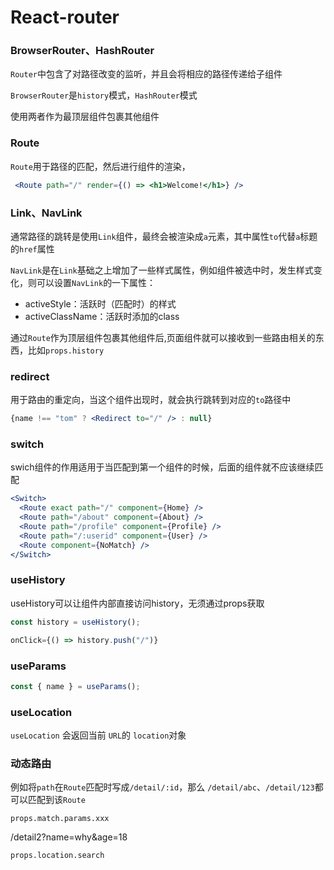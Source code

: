 # React-router

###  BrowserRouter、HashRouter

`Router`中包含了对路径改变的监听，并且会将相应的路径传递给子组件

`BrowserRouter`是`history`模式，`HashRouter`模式

使用两者作为最顶层组件包裹其他组件

### Route

`Route`用于路径的匹配，然后进行组件的渲染，

```jsx
 <Route path="/" render={() => <h1>Welcome!</h1>} />
```

### Link、NavLink

通常路径的跳转是使用`Link`组件，最终会被渲染成`a`元素，其中属性`to`代替`a`标题的`href`属性

`NavLink`是在`Link`基础之上增加了一些样式属性，例如组件被选中时，发生样式变化，则可以设置`NavLink`的一下属性：

- activeStyle：活跃时（匹配时）的样式
- activeClassName：活跃时添加的class


通过`Route`作为顶层组件包裹其他组件后,页面组件就可以接收到一些路由相关的东西，比如`props.history`


### redirect

用于路由的重定向，当这个组件出现时，就会执行跳转到对应的`to`路径中

```jsx
{name !== "tom" ? <Redirect to="/" /> : null}
```

### switch
swich组件的作用适用于当匹配到第一个组件的时候，后面的组件就不应该继续匹配

```jsx
<Switch>
  <Route exact path="/" component={Home} />
  <Route path="/about" component={About} />
  <Route path="/profile" component={Profile} />
  <Route path="/:userid" component={User} />
  <Route component={NoMatch} />
</Switch>
```

### useHistory
useHistory可以让组件内部直接访问history，无须通过props获取

```jsx
const history = useHistory();

onClick={() => history.push("/")}
```

### useParams

```jsx
const { name } = useParams();
```

### useLocation

`useLocation` 会返回当前 `URL`的 `location`对象


### 动态路由
例如将`path`在`Route`匹配时写成`/detail/:id`，那么 `/detail/abc`、`/detail/123`都可以匹配到该`Route`

```
props.match.params.xxx
```


/detail2?name=why&age=18
```
props.location.search
```
